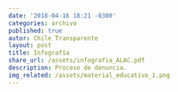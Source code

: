 ```yaml
---
date: '2018-04-16 18:21 -0300'
categories: archivo
published: true
autor: Chile Transparente
layout: post
title: Infografía
share_url: /assets/infografia_ALAC.pdf
description: Proceso de denuncia.
img_related: /assets/material_educativo_1.png
---
```

